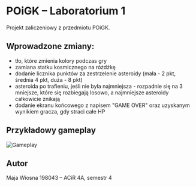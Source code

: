 # POiGK – Laboratorium 1

Projekt zaliczeniowy z przedmiotu POiGK.

## Wprowadzone zmiany:

- tło, które zmienia kolory podczas gry
- zamiana statku kosmicznego na różdżkę
- dodanie licznika punktów za zestrzelenie asteroidy (mała - 2 pkt, średnia 4 pkt, duża - 8 pkt)
- asteroida po trafieniu, jeśli nie była najmniejsza - rozpadnie się na 3 mniejsze, które się rozbiegają losowo, a najmniejsze asteroidy całkowicie znikają
- dodanie ekranu końcowego  z napisem "GAME OVER" oraz uzyskanym wynikiem gracza, gdy straci całe HP

## Przykładowy gameplay

![Gameplay](gify/gra.gif)

## Autor

Maja Wiosna 198043 – ACiR 4A, semestr 4
